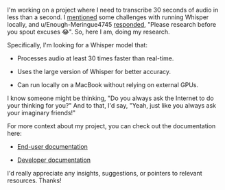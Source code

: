 I'm working on a project where I need to transcribe 30 seconds of audio in less than a second. I [mentioned](https://old.reddit.com/r/ADHD_Programmers/comments/1ernxsc/created_an_alwayson_transcription_app_to_capture/li7kdjd/) some challenges with running Whisper locally, and u/Enough-Meringue4745 [responded](https://old.reddit.com/r/ADHD_Programmers/comments/1ernxsc/created_an_alwayson_transcription_app_to_capture/li8trw4/), "Please research before you spout excuses 😂". So, here I am, doing my research.

Specifically, I'm looking for a Whisper model that:

- Processes audio at least 30 times faster than real-time.

- Uses the large version of Whisper for better accuracy.

- Can run locally on a MacBook without relying on external GPUs.

I know someone might be thinking, "Do you always ask the Internet to do your thinking for you?" And to that, I'd say, "Yeah, just like you always ask your imaginary friends!"

For more context about my project, you can check out the documentation here:

- [End-user documentation](https://github.com/8ta4/say)

- [Developer documentation](https://github.com/8ta4/say/blob/6b649fb21978102d3ab9d6399aecb92768c90ef6/DONTREADME.md)

I'd really appreciate any insights, suggestions, or pointers to relevant resources. Thanks!
